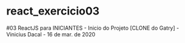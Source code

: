 # react_exercicio03
#03 ReactJS para INICIANTES - Inicio do Projeto [CLONE do Gatry] - Vinicius Dacal - 16 de mar. de 2020
